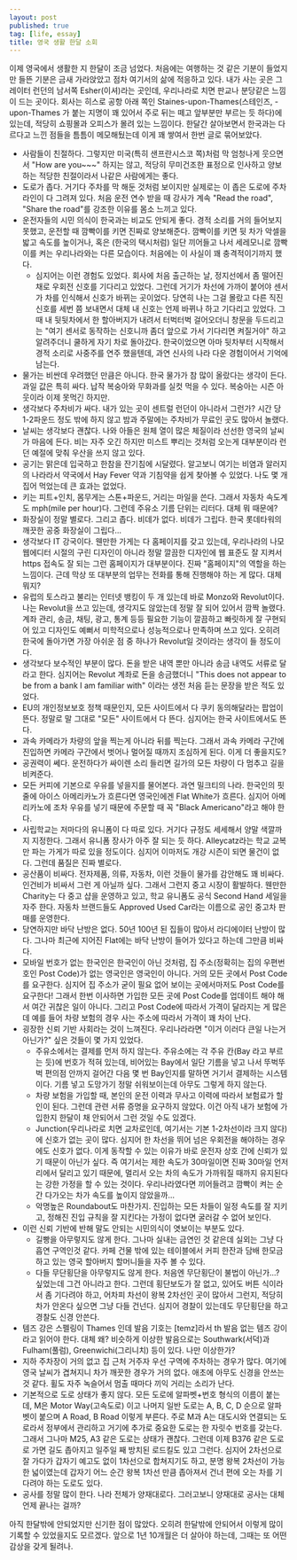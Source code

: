 ```yaml
---
layout: post
published: true
tag: [life, essay]
title: 영국 생활 한달 소회
---
```


이제 영국에서 생활한 지 한달이 조금 넘었다. 처음에는 여행하는 것 같은 기분이 들었지만 들뜬 기분은 금새 가라앉았고 점차 여기서의 삶에 적응하고 있다. 내가 사는 곳은 그레이터 런던의 남서쪽 Esher(이셔)라는 곳인데, 우리나라로 치면 판교나 분당같은 느낌이 드는 곳이다. 회사는 히스로 공항 아래 쪽인 Staines-upon-Thames(스테인즈, -upon-Thames 가 붙는 지명이 꽤 있어서 주로 뒤는 떼고 앞부분만 부르는 듯 하다)에 있는데, 적당히 쇼핑몰과 오피스가 몰려 있는 느낌이다. 한달간 살아보면서 한국과는 다르다고 느낀 점들을 틈틈이 메모해뒀는데 이게 꽤 쌓여서 한번 글로 묶어보았다.

* 사람들이 친절하다. 그렇지만 미국(특히 샌프란시스코 쪽)처럼 막 엄청나게 웃으면서 "How are you~~~" 하지는 않고, 적당히 무미건조한 표정으로 인사하고 양보하는 적당한 친절이라서 나같은 사람에게는 좋다.
* 도로가 좁다. 거기다 주차를 막 해둔 것처럼 보이지만 실제로는 이 좁은 도로에 주차 라인이 다 그려져 있다. 처음 운전 연수 받을 때 강사가 계속 "Read the road", "Share the road"를 강조한 이유를 몸소 느끼고 있다.
* 운전자들의 시민 의식이 한국과는 비교도 안되게 좋다. 경적 소리를 거의 들어보지 못했고, 운전할 때 깜빡이를 키면 진짜로 양보해준다. 깜빡이를 키면 뒷 차가 악셀을 밟고 속도를 높이거나, 혹은 (한국의 택시처럼) 일단 끼어들고 나서 세레모니로 깜빡이를 켜는 우리나라와는 다른 모습이다. 처음에는 이 사실이 꽤 충격적이기까지 했다. 
  * 심지어는 이런 경험도 있었다. 회사에 처음 출근하는 날, 정지선에서 좀 떨어진 채로 우회전 신호를 기다리고 있었다. 그런데 거기가 차선에 가까이 붙어야 센서가 차를 인식해서 신호가 바뀌는  곳이었다. 당연히 나는 그걸 몰랐고 다른 직진 신호를 세번 쯤 보내면서 대체 내 신호는 언제 바뀌나 하고 기다리고 있었다. 그때 내 뒷뒷차에서 한 할아버지가 내려서 터벅터벅 걸어오더니 창문을 두드리고는 "여기 센서로 동작하는 신호니까 좀더 앞으로 가서 기다리면 켜질거야" 하고 알려주더니 쿨하게 자기 차로 돌아갔다. 한국이었으면 아마 뒷차부터 시작해서 경적 소리로 사중주를 연주 했을텐데, 과연 신사의 나라 다운 경험이어서 기억에 남는다.
* 물가는 비싼데 우려했던 만큼은 아니다. 한국 물가가 참 많이 올랐다는 생각이 든다. 과일 값은 특히 싸다. 납작 복숭아와 무화과를 실컷 먹을 수 있다. 복숭아는 시즌 아웃이라 이제 못먹긴 하지만.
* 생각보다 주차비가 싸다. 내가 있는 곳이 센트럴 런던이 아니라서 그런가? 시간 당 1-2파운드 정도 밖에 하지 않고 밤과 주말에는 주차비가 무료인 곳도 많아서 놀랬다.
* 날씨는 생각보다 괜찮다. 나와 아들은 원체 열이 많은 체질이라 선선한 영국의 날씨가 마음에 든다. 비는 자주 오긴 하지만 미스트 뿌리는 것처럼 오는게 대부분이라 런던 예절에 맞춰 우산을 쓰지 않고 있다.
* 공기는 맑은데 입국하고 한참을 잔기침에 시달렸다. 알고보니 여기는 비염과 알러지의 나라라서 약국에서 Hay Fever 약과 기침약을 쉽게 찾아볼 수 있었다. 나도 몇 개 집어 먹었는데 큰 효과는 없었다.
* 키는 피트+인치, 몸무게는 스톤+파운드, 거리는 마일을 쓴다. 그래서 자동차 속도계도 mph(mile per hour)다. 그런데 주유소 기름 단위는 리터다. 대체 뭐 때문에?
* 화장실이 정말 별로다. 그리고 좁다. 비데가 없다. 비데가 그립다. 한국 롯데타워의 깨끗한 공중 화장실이 그립다...
* 생각보다 IT 강국이다. 웬만한 가게는 다 홈페이지를 갖고 있는데, 우리나라의 나모 웹에디터 시절의 구린 디자인이 아니라 정말 깔끔한 디자인에 웹 표준도 잘 지켜서 https 접속도 잘 되는 그런 홈페이지가 대부분이다. 진짜 "홈페이지"의 역할을 하는 느낌이다. 근데 막상 또 대부분의 업무는 전화를 통해 진행해야 하는 게 많다. 대체 뭐지?
* 유럽의 토스라고 불리는 인터넷 뱅킹이 두 개 있는데 바로 Monzo와 Revolut이다. 나는 Revolut을 쓰고 있는데, 생각지도 않았는데 정말 잘 되어 있어서 깜짝 놀랬다. 계좌 관리, 송금, 채팅, 광고, 통계 등등 필요한 기능이 깔끔하고 빠릿하게 잘 구현되어 있고 디자인도 예뻐서 미학적으로나 성능적으로나 만족하며 쓰고 있다. 오히려 한국에 돌아가면 가장 아쉬운 점 중 하나가 Revolut일 것이라는 생각이 들 정도이다.
* 생각보다 보수적인 부분이 많다. 돈을 받은 내역 뿐만 아니라 송금 내역도 서류로 달라고 한다. 심지어는 Revolut 계좌로 돈을 송금했더니 "This does not appear to be from a bank I am familiar with" 이라는 생전 처음 듣는 문장을 받은 적도 있었다.
* EU의 개인정보보호 정책 때문인지, 모든 사이트에서 다 쿠키 동의해달라는 팝업이 뜬다. 정말로 말 그대로 "모든" 사이트에서 다 뜬다. 심지어는 한국 사이트에서도 뜬다.
* 과속 카메라가 차량의 앞을 찍는게 아니라 뒤를 찍는다. 그래서 과속 카메라 구간에 진입하면 카메라 구간에서 벗어나 멀어질 때까지 조심하게 된다. 이게 더 좋을지도?
* 공권력이 쎄다. 운전하다가 싸이렌 소리 들리면 길가의 모든 차량이 다 멈추고 길을 비켜준다.
* 모든 커피에 기본으로 우유를 넣을지를 물어본다. 과연 밀크티의 나라. 한국인의 핏줄에 아이스 아메리카노가 흐른다면 영국인에겐 Flat White가 흐른다. 심지어 아메리카노에 조차 우유를 넣기 때문에 주문할 때 꼭 "Black Americano"라고 해야 한다.
* 사립학교는 저마다의 유니폼이 다 따로 있다. 거기다 규정도 세세해서 양말 색깔까지 지정한다. 그래서 유니폼 장사가 아주 잘 되는 듯 하다. Alleycatz라는 학교 교복만 파는 가게가 따로 있을 정도이다. 심지어 이마저도 개강 시즌이 되면 물건이 없다. 그런데 품질은 진짜 별로다.
* 공산품이 비싸다. 전자제품, 의류, 자동차, 이런 것들이 물가를 감안해도 꽤 비싸다. 인건비가 비싸서 그런 게 아닐까 싶다. 그래서 그런지 중고 시장이 활발하다. 웬만한 Charity는 다 중고 샵을 운영하고 있고, 학교 유니폼도 공식 Second Hand 세일을 자주 한다. 자동차 브랜드들도 Approved Used Car라는 이름으로 공인 중고차 판매를 운영한다.
* 당연하지만 바닥 난방은 없다. 50년 100년 된 집들이 많아서 라디에이터 난방이 많다. 그나마 최근에 지어진 Flat에는 바닥 난방이 들어가 있다고 하는데 그만큼 비싸다.
* 모바일 번호가 없는 한국인은 한국인이 아닌 것처럼, 집 주소(정확히는 집의 우편번호인 Post Code)가 없는 영국인은 영국인이 아니다. 거의 모든 곳에서 Post Code를 요구한다. 심지어 집 주소가 굳이 필요 없어 보이는 곳에서마저도 Post Code를 요구한다! 그래서 한번 이사하면 가입한 모든 곳에 Post Code를 업데이트 해야 해서 여간 귀찮은 일이 아니다. 그리고 Post Code에 따라서 가격이 달라지는 게 많은데 예를 들어 차량 보험의 경우 사는 주소에 따라서 가격이 꽤 차이 난다.
* 굉장한 신뢰 기반 사회라는 것이 느껴진다. 우리나라라면 "이거 이러다 큰일 나는거 아닌가?" 싶은 것들이 몇 가지 있었다.
  * 주유소에서는 결제를 먼저 하지 않는다. 주유소에는 각 주유 칸(Bay 라고 부르는 듯)에 번호가 적혀 있는데, 비어있는 Bay에서 일단 기름을 넣고 나서 뚜벅뚜벅 편의점 안까지 걸어간 다음 몇 번 Bay인지를 말하면 거기서 결제하는 시스템이다. 기름 넣고 도망가기 정말 쉬워보이는데 아무도 그렇게 하지 않는다.
  * 차량 보험을 가입할 때, 본인의 운전 이력과 무사고 이력에 따라서 보험료가 할인이 된다. 그런데 관련 서류 증명을 요구하지 않았다. 이건 아직 내가 보험에 가입한지 한달이 채 안되어서 그런 것일 수도 있겠다.
  * Junction(우리나라로 치면 교차로인데, 여기서는 기본 1-2차선이라 크지 않다)에 신호가 없는 곳이 많다. 심지어 한 차선을 뛰어 넘은 우회전을 해야하는 경우에도 신호가 없다. 이게 동작할 수 있는 이유가 바로 운전자 상호 간에 신뢰가 있기 때문이 아닌가 싶다. 즉 여기서는 제한 속도가 30마일이면 진짜 30마일 언저리에서 달리고 있기 때문에, 멀리서 오는 차의 속도가 가까워질 때까지 유지된다는 강한 가정을 할 수 있는 것이다. 우리나라였다면 끼어들려고 깜빡이 켜는 순간 다가오는 차가 속도를 높이지 않았을까...
  * 악명높은 Roundabout도 마찬가지. 진입하는 모든 차들이 일정 속도를 잘 지키고, 정해진 진입 규칙을 잘 지킨다는 가정이 없다면 굴러갈 수 없어 보인다.
* 이런 신뢰 기반에 반해 말도 안되는 시민의식이 엿보이는 부분도 있다.
  * 길빵을 아무렇지도 않게 한다. 그나마 실내는 금연인 것 같은데 실외는 그냥 다 흡연 구역인것 같다. 카페 건물 밖에 있는 테이블에서 커피 한잔과 담배 한모금 하고 있는 영국 할아버지 할머니들을 자주 볼 수 있다.
  * 다들 무단횡단을 아무렇지도 않게 한다. 처음엔 무단횡단이 불법이 아닌가...? 싶었는데 그건 아니라고 한다. 그런데 횡단보도가 잘 없고, 있어도 버튼 식이라서 좀 기다려야 하고, 어차피 차선이 왕복 2차선인 곳이 많아서 그런지, 적당히 차가 안온다 싶으면 그냥 다들 건넌다. 심지어 경찰이 있는데도 무단횡단을 하고 경찰도 신경 안쓴다.
* 템즈 강은 스펠링이 Thames 인데 발음 기호는 [temz]라서 th 발음 없는 템즈 강이라고 읽어야 한다. 대체 왜? 비슷하게 이상한 발음으로는 Southwark(서덕)과 Fulham(풀럼), Greenwichi(그리니치) 등이 있다. 나만 이상한가?
* 지하 주차장이 거의 없고 집 근처 거주자 우선 구역에 주차하는 경우가 많다. 여기에 영국 날씨가 겹쳐지니 차가 깨끗한 경우가 거의 없다. 애초에 아무도 신경을 안쓰는 것 같다. 휠도 자주 녹슬어서 멈출 때마다 끼익 거리는 소리가 난다.
* 기본적으로 도로 상태가 좋지 않다. 모든 도로에 알파벳+번호 형식의 이름이 붙는데, M은 Motor Way(고속도로) 이고 나머지 일반 도로는 A, B, C, D 순으로 알파벳이 붙으며 A Road, B Road 이렇게 부른다. 주로 M과 A는 대도시와 연결되는 도로라서 정부에서 관리하고 거기에 추가로 중요한 도로는 한 자릿수 번호를 갖는다. 그래서 그나마 M25, A3 같은 도로는 상태가 괜찮다. 그런데 이제 B376 같은 도로로 가면 길도 좁아지고 일주일 째 방치된 로드킬도 있고 그런다. 심지어 2차선으로 잘 가다가 갑자기 예고도 없이 1차선으로 합쳐지기도 하고, 분명 왕복 2차선이 가능한 넓이였는데 갑자기 어느 순간 왕복 1차선 만큼 좁아져서 건너 편에 오는 차를 기다려야 하는 도로도 있다.
* 공사를 정말 많이 한다. 나라 전체가 양재대로다. 그러고보니 양재대로 공사는 대체 언제 끝나는 걸까?

아직 한달밖에 안되었지만 신기한 점이 많았다. 오히려 한달밖에 안되어서 이렇게 많이 기록할 수 있었을지도 모르겠다. 앞으로 1년 10개월은 더 살아야 하는데, 그때는 또 어떤 감상을 갖게 될려나.
